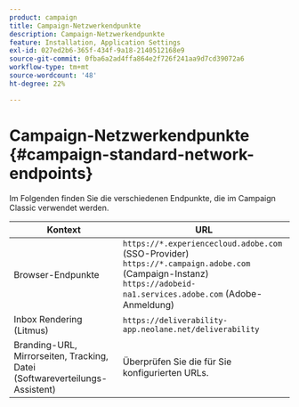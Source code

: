 ```yaml
---
product: campaign
title: Campaign-Netzwerkendpunkte
description: Campaign-Netzwerkendpunkte
feature: Installation, Application Settings
exl-id: 027ed2b6-365f-434f-9a18-2140512168e9
source-git-commit: 0fba6a2ad4ffa864e2f726f241aa9d7cd39072a6
workflow-type: tm+mt
source-wordcount: '48'
ht-degree: 22%

---
```


# Campaign-Netzwerkendpunkte {#campaign-standard-network-endpoints}



Im Folgenden finden Sie die verschiedenen Endpunkte, die im Campaign Classic verwendet werden.

| Kontext | URL |
|--- |--- |
| Browser-Endpunkte | `https://*.experiencecloud.adobe.com` (SSO-Provider)<br>`https://*.campaign.adobe.com` (Campaign-Instanz)<br>`https://adobeid-na1.services.adobe.com` (Adobe-Anmeldung) |
| Inbox Rendering (Litmus) | `https://deliverability-app.neolane.net/deliverability` |
| Branding-URL, Mirrorseiten, Tracking, Datei (Softwareverteilungs-Assistent) | Überprüfen Sie die für Sie konfigurierten URLs. |
